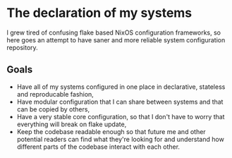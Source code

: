 # The declaration of my systems

I grew tired of confusing flake based NixOS configuration frameworks, so here goes an attempt to have saner and more reliable system configuration repository.

## Goals

* Have all of my systems configured in one place in declarative, stateless and reproducable fashion,
* Have modular configuration that I can share between systems and that can be copied by others,
* Have a very stable core configuration, so that I don't have to worry that everything will break on flake update,
* Keep the codebase readable enough so that future me and other potential readers can find what they're looking for and understand how different parts of the codebase interact with each other.
